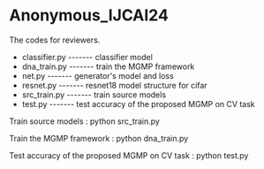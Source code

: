 # Anonymous_IJCAI24

The codes for reviewers.

- classifier.py ------- classifier model
- dna_train.py -------  train the MGMP framework
- net.py -------   generator's model and loss
- resnet.py ------- resnet18 model structure for cifar
- src_train.py ------- train source models
- test.py ------- test accuracy of the proposed MGMP on CV task 

Train source models :
python src_train.py

Train the MGMP framework :
python dna_train.py

Test accuracy of the proposed MGMP on CV task  :
python test.py
